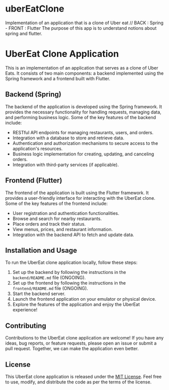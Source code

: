 # uberEatClone
Implementation of an application that is a clone of Uber eat // BACK : Spring - FRONT : Flutter
The purpose of this app is to understand notions about spring and flutter.

# UberEat Clone Application

This is an implementation of an application that serves as a clone of Uber Eats. It consists of two main components: a backend implemented using the Spring framework and a frontend built with Flutter.

## Backend (Spring)

The backend of the application is developed using the Spring framework. It provides the necessary functionality for handling requests, managing data, and performing business logic. Some of the key features of the backend include:

- RESTful API endpoints for managing restaurants, users, and orders.
- Integration with a database to store and retrieve data.
- Authentication and authorization mechanisms to secure access to the application's resources.
- Business logic implementation for creating, updating, and canceling orders.
- Integration with third-party services (if applicable).

## Frontend (Flutter)

The frontend of the application is built using the Flutter framework. It provides a user-friendly interface for interacting with the UberEat clone. Some of the key features of the frontend include:

- User registration and authentication functionalities.
- Browse and search for nearby restaurants.
- Place orders and track their status.
- View menus, prices, and restaurant information.
- Integration with the backend API to fetch and update data.

## Installation and Usage

To run the UberEat clone application locally, follow these steps:

1. Set up the backend by following the instructions in the `backend/README.md` file (ONGOING).
2. Set up the frontend by following the instructions in the `frontend/README.md` file (ONGOING).
3. Start the backend server.
4. Launch the frontend application on your emulator or physical device.
5. Explore the features of the application and enjoy the UberEat experience!

## Contributing

Contributions to the UberEat clone application are welcome! If you have any ideas, bug reports, or feature requests, please open an issue or submit a pull request. Together, we can make the application even better.

## License

This UberEat clone application is released under the [MIT License](LICENSE). Feel free to use, modify, and distribute the code as per the terms of the license.
